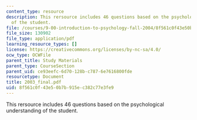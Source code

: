 ```yaml
---
content_type: resource
description: This rersource includes 46 questions based on the psychological understanding
  of the student.
file: /courses/9-00-introduction-to-psychology-fall-2004/8f561c0f43e50b7b915ec382c77e3fe9_2003_final.pdf
file_size: 130902
file_type: application/pdf
learning_resource_types: []
license: https://creativecommons.org/licenses/by-nc-sa/4.0/
ocw_type: OCWFile
parent_title: Study Materials
parent_type: CourseSection
parent_uid: ce93eefc-6d70-128b-c787-6e7616800fde
resourcetype: Document
title: 2003_final.pdf
uid: 8f561c0f-43e5-0b7b-915e-c382c77e3fe9
---
```

This rersource includes 46 questions based on the psychological understanding of the student.